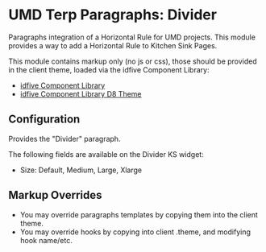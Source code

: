 # UMD Terp Paragraphs: Divider

Paragraphs integration of a Horizontal Rule for UMD projects. This module provides a way to add a Horizontal Rule to Kitchen Sink Pages.

This module contains markup only (no js or css), those should be provided in the client theme, loaded via the idfive Component Library:

 - [idfive Component Library](https://bitbucket.org/idfivellc/idfive-component-library)
 - [idfive Component Library D8 Theme](https://bitbucket.org/idfivellc/idfive-component-library-d8-theme)

## Configuration

Provides the "Divider" paragraph.

The following fields are available on the Divider KS widget:
 - Size: Default, Medium, Large, Xlarge

## Markup Overrides
- You may override paragraphs templates by copying them into the client theme.
- You may override hooks by copying into client .theme, and modifying hook name/etc.
